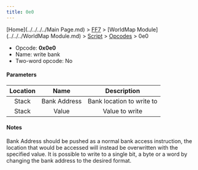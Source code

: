 ```yaml
---
title: 0e0
---
```


[Home](../../../../Main Page.md) > [FF7](../../../../FF7.md) > [WorldMap Module](../../../WorldMap Module.md) > [Script](../../Script.md) > [Opcodes](../Opcodes.md) > 0e0

-   Opcode: **0x0e0**
-   Name: write bank
-   Two-word opcode: No

#### Parameters

| Location |     Name     |        Description        |
|:--------:|:------------:|:-------------------------:|
|  Stack   | Bank Address | Bank location to write to |
|  Stack   |    Value     |      Value to write       |

#### Notes

Bank Address should be pushed as a normal bank access instruction, the location that would be accessed will instead be overwritten with the specified value. It is possible to write to a single bit, a byte or a word by changing the bank address to the desired format.
